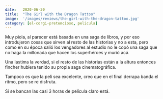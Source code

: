 ```yaml
---
date:   2020-06-30
title:  "The Girl with the Dragon Tattoo"
image:  '/images/reviews/the-girl-with-the-dragon-tattoo.jpg'
category: [el-corgi-pretencioso, pelicula]
---
```

Muy piola, al parecer está basada en una saga de libros, y por eso introdujeron cosas que sirven al resto de las historias y no a esta, pero como en su época salió los vengadores al estudio no le copó una saga que no haga la millonada que hacen los superhéroes y murió acá.

Una lastima la verdad, si el resto de las historias están a la altura entonces fincher hubiera tenido su propia saga cinematográfica.

Tampoco es que la peli sea excelente, creo que en el final derrapa banda el ritmo, pero se re disfruta.

Si se bancan las casi 3 horas de película claro está.

